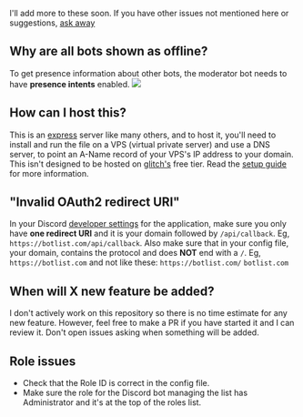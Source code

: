 I'll add more to these soon. If you have other issues not mentioned here or suggestions, [ask away](https://github.com/Sank6/Discord-Bot-List/issues)

## Why are all bots shown as offline?

To get presence information about other bots, the moderator bot needs to have **presence intents** enabled. ![](https://i.postimg.cc/qRLx062b/image.png)

## How can I host this?

This is an [express](https://expressjs.com/) server like many others, and to host it, you'll need to install and run the file on a VPS (virtual private server) and use a DNS server, to point an A-Name record of your VPS's IP address to your domain. This isn't designed to be hosted on [glitch's](https://glitch.com/) free tier. Read the [setup guide](https://github.com/Sank6/Discord-Bot-List/wiki/Setup-Information) for more information.

## "Invalid OAuth2 redirect URI"

In your Discord [developer settings](https://discord.com/developers) for the application, make sure you only have **one redirect URI** and it is your domain followed by `/api/callback`. Eg, `https://botlist.com/api/callback`.
Also make sure that in your config file, your domain, contains the protocol and does **NOT** end with a `/`. Eg, `https://botlist.com` and not like these: `https://botlist.com/` `botlist.com`

## When will X new feature be added?

I don't actively work on this repository so there is no time estimate for any new feature. However, feel free to make a PR if you have started it and I can review it. Don't open issues asking when something will be added.

## Role issues

 - Check that the Role ID is correct in the config file. 
 - Make sure the role for the Discord bot managing the list has Administrator and it's at the top of the roles list. 